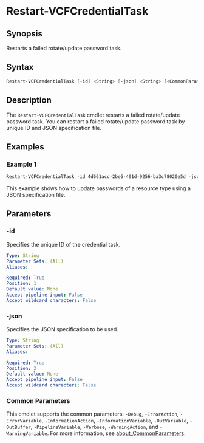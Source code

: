 # Restart-VCFCredentialTask

## Synopsis

Restarts a failed rotate/update password task.

## Syntax

```powershell
Restart-VCFCredentialTask [-id] <String> [-json] <String> [<CommonParameters>]
```

## Description

The `Restart-VCFCredentialTask` cmdlet restarts a failed rotate/update password task. You can restart a failed rotate/update password task by unique ID and JSON specification file.

## Examples

### Example 1

```powershell
Restart-VCFCredentialTask -id 4d661acc-2be6-491d-9256-ba3c78020e5d -json .\samples\credentials\updateCredentialSpec.json
```

This example shows how to update passwords of a resource type using a JSON specification file.

## Parameters

### -id

Specifies the unique ID of the credential task.

```yaml
Type: String
Parameter Sets: (All)
Aliases:

Required: True
Position: 1
Default value: None
Accept pipeline input: False
Accept wildcard characters: False
```

### -json

Specifies the JSON specification to be used.

```yaml
Type: String
Parameter Sets: (All)
Aliases:

Required: True
Position: 2
Default value: None
Accept pipeline input: False
Accept wildcard characters: False
```

### Common Parameters

This cmdlet supports the common parameters: `-Debug`, `-ErrorAction`, `-ErrorVariable`, `-InformationAction`, `-InformationVariable`, `-OutVariable`, `-OutBuffer`, `-PipelineVariable`, `-Verbose`, `-WarningAction`, and `-WarningVariable`. For more information, see [about_CommonParameters](http://go.microsoft.com/fwlink/?LinkID=113216).
